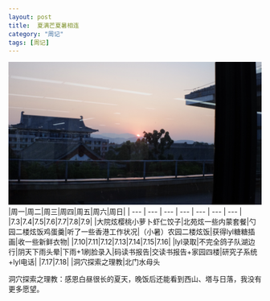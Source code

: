 ```yaml
---
layout: post
title:  夏满芒夏暑相连
category: "周记"
tags: [周记]
---
```

![日落-可惜没有更好的相机](/asset/23C1FB38-84F5-4DE6-9F40-8C9C12B43E6D-18914-000002222BFE026E.jpeg)
|周一|周二|周三|周四|周五|周六|周日|
| --- | --- | --- | --- | --- | --- | --- |
|7.3|7.4|7.5|7.6|7.7|7.8|7.9|
|大院炫樱桃小萝卜虾仁饺子|北苑炫一些内蒙套餐|勺园二楼炫饭鸡蛋羹|听了一些香港工作状况|（小暑）农园二楼炫饭|获得lyl糖糖插画|收一些新鲜衣物|
|7.10|7.11|7.12|7.13|7.14|7.15|7.16|
|lyl录取|不完全鸽子队湖边行|阴天下雨头晕|下雨+1刷脸录入|码读书报告|交读书报告+家园四楼|研究子系统+lyl电话|
|7.17|7.18|
|洞穴探索之理教|北门水母头

洞穴探索之理教：感恩白昼很长的夏天，晚饭后还能看到西山、塔与日落，我没有更多愿望。